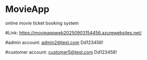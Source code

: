# MovieApp
online movie ticket booking system

#Link: https://movieappweb20250903154456.azurewebsites.net/

#admin account:
admin2@test.com
Dd123456!

#customer account:
customer5@test.com
Dd123456!

